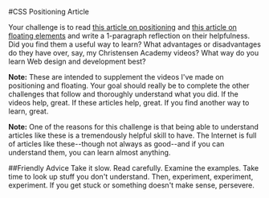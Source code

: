 #CSS Positioning Article

Your challenge is to read [this article on positioning](http://www.alistapart.com/articles/css-positioning-101/) and [this article on floating elements](http://www.alistapart.com/articles/css-floats-101/) and write a 1-paragraph reflection on their helpfulness. Did you find them a useful way to learn? What advantages or disadvantages do they have over, say, my Christensen Academy videos? What way do you learn Web design and development best?

**Note:** These are intended to supplement the videos I've made on positioning and floating. Your goal should really be to complete the other challenges that follow and thoroughly understand what you did. If the videos help, great. If these articles help, great. If you find another way to learn, great.

**Note:** One of the reasons for this challenge is that being able to understand articles like these is a tremendously helpful skill to have. The Internet is full of articles like these--though not always as good--and if you can understand them, you can learn almost anything.

##Friendly Advice
Take it slow. Read carefully. Examine the examples. Take time to look up stuff you don't understand. Then, experiment, experiment, experiment. If you get stuck or something doesn't make sense, persevere. 